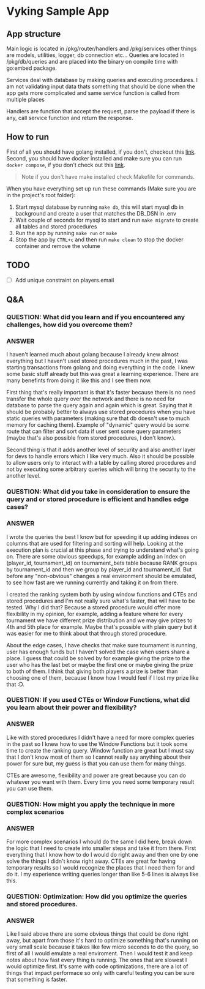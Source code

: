 # Vyking Sample App

## App structure
Main logic is located in /pkg/router/handlers and /pkg/services other things are models, utilities, logger, db connection etc...
Queries are located in /pkg/db/queries and are placed into the binary on compile time with go:embed package.

Services deal with database by making queries and executing procedures.
I am not validating input data thats something that should be done
when the app gets more complicated and same service function is called from multiple places

Handlers are function that accept the request, parse the payload if there is any, call service function and return the response.

## How to run

First of all you should have golang installed, if you don't, checkout this [link](https://go.dev/doc/install).
Second, you should have docker installed and make sure you can run `docker compose`,
if you don't check out this [link](https://docs.docker.com/engine/install/).

> Note if you don't have make installed check Makefile for commands.

When you have everything set up run these commands (Make sure you are in the project's root folder):
1. Start mysql database by running `make db`, this will start mysql db in background and create a user that matches the DB_DSN in .env
2. Wait couple of seconds for mysql to start and run `make migrate` to create all tables and stored procedures
3. Run the app by running `make run` or `make`
4. Stop the app by `CTRL+c` and then run `make clean` to stop the docker container and remove the volume

## TODO

- [ ] Add unique constraint on players.email


## Q&A

### QUESTION: What did you learn and if you encountered any challenges, how did you overcome them?

### ANSWER

I haven't learned much about golang because I already knew almost everything but I haven't used stored procedures much in the past,
I was starting transactions from golang and doing everything in the code. I knew some basic stuff already but this was great a learning experience.
There are many benefints from doing it like this and I see them now.

First thing that's really important is that it's faster because there is no need transfer the whole query over the network and there is no need
for database to parse the query again and again which is great. Saying that it should be probably better to always use stored procedures when you have
static queries with parameters (making sure that db doesn't use to much memory for caching them).
Example of "dynamic" query would be some route that can filter and sort data if user sent some query parameters
(maybe that's also possible from stored procedures, I don't know.).

Second thing is that it adds another level of security and also another layer for devs to handle errors which I like very much. Also it should be
possible to allow users only to interact with a table by calling stored procedures and not by executing some arbitrary queries which will
bring the security to the another level.



### QUESTION: What did you take in consideration to ensure the query and or stored procedure is efficient and handles edge cases?

### ANSWER

I wrote the queries the best I know but for speeding it up adding indexes on columns that are used for filtering and sorting will help.
Looking at the execution plan is crucial at this phase and trying to understand what's going on. There are some obvious speedups, for example
adding an index on (player_id, tournament_id) on tournament_bets table because RANK groups by tournament_id and then we group by player_id and tournament_id.
But before any "non-obvious" changes a real environment should be emulated, to see how fast are we running currently and taking it on from there.

I created the ranking system both by using window functions and CTEs and stored procedures and I'm not really sure what's faster, that will have to be tested.
Why I did that? Because a stored procedure would offer more flexibility in my opinion, for example, adding a feature where for every tournament we have different prize distribution and
we may give prizes to 4th and 5th place for example. Maybe that's possible with plain query but it was easier for me to think about that through stored procedure.

About the edge cases, I have checks that make sure tournament is running, user has enough funds but I haven't solved the case when users share a place.
I guess that could be solved by for example giving the prize to the user who has the last bet or maybe the first one or maybe giving the prize to both of them.
I think that giving both players a prize is better than choosing one of them, because I know how I would feel if I lost my prize like that :D.


### QUESTION: If you used CTEs or Window Functions, what did you learn about their power and flexibility?

### ANSWER

Like with stored procedures I didn't have a need for more complex queries in the past so I knew how to use the Window Functions but
it took some time to create the ranking query. Window function are great but I must say that I don't know most of them
so I cannot really say anything about their power for sure but, my guess is that you can use them for many things.

CTEs are awesome, flexibility and power are great because you can do whatever you want with them.
Every time you need some temporary result you can use them.


### QUESTION: How might you apply the technique in more complex scenarios

### ANSWER

For more complex scenarios I whould do the same I did here, break down the logic that I need to create into smaller steps and take it from there.
First everything that I know how to do I would do right away and then one by one solve the things I didn't know right away.
CTEs are great for having temporary results so I would recognize the places that I need them for and do it.
I my experience writing queries longer than like 5-6 lines is always like this.

### QUESTION: Optimization: How did you optimize the queries and stored procedures.

### ANSWER

Like I said above there are some obvious things that could be done right away,
but apart from those it's hard to optimize something that's running on very small scale because it takes like few micro seconds to do the query,
so first of  all I would emulate a real enviroment. Then I would test it and keep notes about how fast every thing is running.
The ones that are slowest I would optimize first. It's same with code optimizations, there are a lot of things that impact performace so only with
careful testing you can be sure that something is faster.
